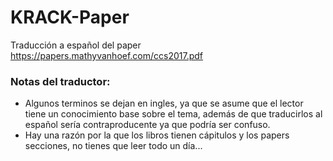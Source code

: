# KRACK-Paper
Traducción a español del paper https://papers.mathyvanhoef.com/ccs2017.pdf

### Notas del traductor:
- Algunos terminos se dejan en ingles, ya que se asume que el lector tiene un conocimiento base sobre el tema, además de que traducirlos al español sería contraproducente ya que podría ser confuso.
- Hay una razón por la que los libros tienen cápitulos y los papers secciones, no tienes que leer todo un día...
